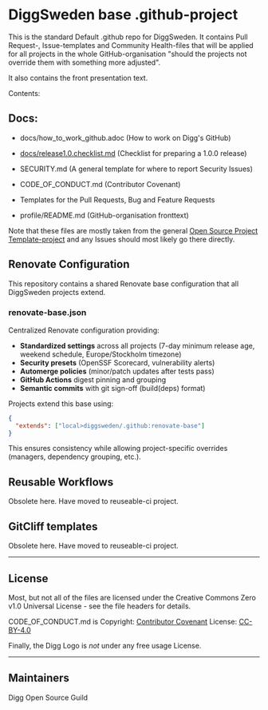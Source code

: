 <!--
SPDX-FileCopyrightText: 2023 Digg - Agency for Digital Government

SPDX-License-Identifier: CC0-1.0
-->

# DiggSweden base .github-project

This is the standard Default .github repo for DiggSweden. It contains Pull Request-, Issue-templates and Community Health-files that will be applied for all projects in the whole GitHub-organisation "should the projects not override them with something more adjusted".

It also contains the front presentation text.

Contents:

## Docs:

- docs/how_to_work_github.adoc (How to work on Digg's GitHub)
- [docs/release1.0.checklist.md](docs/release1.0.checklist.md) (Checklist for preparing a 1.0.0 release)


- SECURITY.md (A general template for where to report Security Issues)
- CODE_OF_CONDUCT.md (Contributor Covenant)
- Templates for the Pull Requests, Bug and Feature Requests
- profile/README.md (GitHub-organisation fronttext)


Note that these files are mostly taken from the general [Open Source Project Template-project](https://github.com/diggsweden/open-source-project-template) and any Issues should most likely go there directly.



## Renovate Configuration

This repository contains a shared Renovate base configuration that all DiggSweden projects extend.

### renovate-base.json

Centralized Renovate configuration providing:
- **Standardized settings** across all projects (7-day minimum release age, weekend schedule, Europe/Stockholm timezone)
- **Security presets** (OpenSSF Scorecard, vulnerability alerts)
- **Automerge policies** (minor/patch updates after tests pass)
- **GitHub Actions** digest pinning and grouping
- **Semantic commits** with git sign-off (build(deps) format)

Projects extend this base using:
```json
{
  "extends": ["local>diggsweden/.github:renovate-base"]
}
```

This ensures consistency while allowing project-specific overrides (managers, dependency grouping, etc.).

## Reusable Workflows 

Obsolete here. Have moved to reuseable-ci project.

## GitCliff templates

Obsolete here. Have moved to reuseable-ci project.

----

## License

Most, but not all of the files are licensed under the Creative Commons Zero v1.0 Universal License - see the file headers for details.

CODE_OF_CONDUCT.md is Copyright: [Contributor Covenant](https://www.contributor-covenant.org/)
 License: [CC-BY-4.0](https://creativecommons.org/licenses/by/4.0/)

Finally, the Digg Logo is *not* under any free usage License.

----

## Maintainers

Digg Open Source Guild
